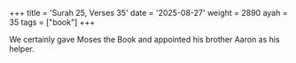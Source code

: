 +++
title = 'Surah 25, Verses 35'
date = '2025-08-27'
weight = 2890
ayah = 35
tags = ["book"]
+++

We certainly gave Moses the Book and appointed his brother Aaron as his helper.